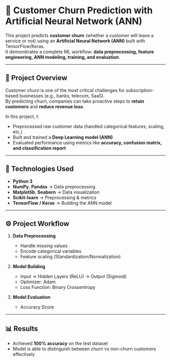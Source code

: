# 🏦 Customer Churn Prediction with Artificial Neural Network (ANN)

This project predicts **customer churn** (whether a customer will leave a service or not) using an **Artificial Neural Network (ANN)** built with TensorFlow/Keras.  
It demonstrates a complete ML workflow: **data preprocessing, feature engineering, ANN modeling, training, and evaluation**.  

---

## 📌 Project Overview
Customer churn is one of the most critical challenges for subscription-based businesses (e.g., banks, telecom, SaaS).  
By predicting churn, companies can take proactive steps to **retain customers** and **reduce revenue loss**.

In this project, I:
- Preprocessed raw customer data (handled categorical features, scaling, etc.)
- Built and trained a **Deep Learning model (ANN)**
- Evaluated performance using metrics like **accuracy, confusion matrix, and classification report**

---

## 🚀 Technologies Used
- **Python 3**
- **NumPy**, **Pandas** → Data preprocessing
- **Matplotlib**, **Seaborn** → Data visualization
- **Scikit-learn** → Preprocessing & metrics
- **TensorFlow / Keras** → Building the ANN model

---

## ⚙️ Project Workflow
1. **Data Preprocessing**
   - Handle missing values
   - Encode categorical variables
   - Feature scaling (Standardization/Normalization)


2. **Model Building**
   - Input → Hidden Layers (ReLU) → Output (Sigmoid)
   - Optimizer: Adam
   - Loss Function: Binary Crossentropy

4. **Model Evaluation**
   - Accuracy Score
  

---

## 📊 Results
- Achieved **100% accuracy** on the test dataset  
- Model is able to distinguish between churn vs non-churn customers effectively  




